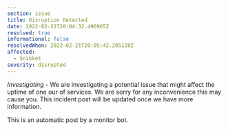 ```yaml
---
section: issue
title: Disruption Detected
date: 2022-02-21T20:04:32.496965Z
resolved: true
informational: false
resolvedWhen: 2022-02-21T20:05:42.205128Z
affected:
  - Snikket
severity: disrupted
---
```

*Investigating* - We are investigating a potential issue that might affect the uptime of one our of services. We are sorry for any inconvenience this may cause you. This incident post will be updated once we have more information.

This is an automatic post by a monitor bot.
        